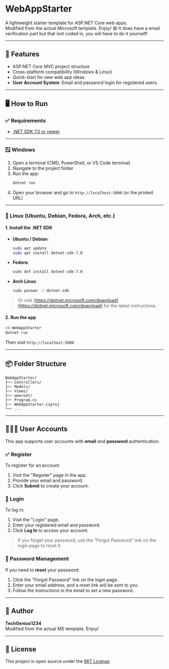 # WebAppStarter

A lightweight starter template for ASP.NET Core web apps.  
Modified from the actual Microsoft template. Enjoy! 😄
It does have a email verification part but that isnt coded in,
you will have to do it yourself!

---

## 🚀 Features

- ASP.NET Core MVC project structure  
- Cross-platform compatibility (Windows & Linux)  
- Quick-start for new web app ideas  
- **User Account System**: Email and password login for registered users.

---

## 🖥️ How to Run

### ✅ Requirements

- [.NET SDK 7.0 or newer](https://dotnet.microsoft.com/en-us/download)

---

### 🪟 Windows

1. Open a terminal (CMD, PowerShell, or VS Code terminal)
2. Navigate to the project folder  
3. Run the app:
   ```bash
   dotnet run
   ```
4. Open your browser and go to `http://localhost:5000` (or the printed URL)

---

### 🐧 Linux (Ubuntu, Debian, Fedora, Arch, etc.)

#### 1. Install the .NET SDK

- **Ubuntu / Debian**:
  ```bash
  sudo apt update
  sudo apt install dotnet-sdk-7.0
  ```

- **Fedora**:
  ```bash
  sudo dnf install dotnet-sdk-7.0
  ```

- **Arch Linux**:
  ```bash
  sudo pacman -S dotnet-sdk
  ```

> Or visit [https://dotnet.microsoft.com/download](https://dotnet.microsoft.com/download) for the latest instructions.

#### 2. Run the app

```bash
cd WebAppStarter
dotnet run
```

Then visit `http://localhost:5000`

---

## 📦 Folder Structure

```
WebAppStarter/
├── Controllers/
├── Models/
├── Views/
├── wwwroot/
├── Program.cs
├── WebAppStarter.csproj
└── ...
```

---

## 🧑‍🤝‍🧑 User Accounts

This app supports user accounts with **email** and **password** authentication.

### ✅ Register

To register for an account:
1. Visit the "Register" page in the app.
2. Provide your email and password.
3. Click **Submit** to create your account.

### 🔐 Login

To log in:
1. Visit the "Login" page.
2. Enter your registered email and password.
3. Click **Log In** to access your account.

> If you forget your password, use the "Forgot Password" link on the login page to reset it.

### 🔄 Password Management

If you need to **reset** your password:
1. Click the "Forgot Password" link on the login page.
2. Enter your email address, and a reset link will be sent to you.
3. Follow the instructions in the email to set a new password.

---

## 🙌 Author

**TechGenius1234**  
Modified from the actual MS template. Enjoy!

---

## 📜 License

This project is open source under the [MIT License](LICENSE).
```

